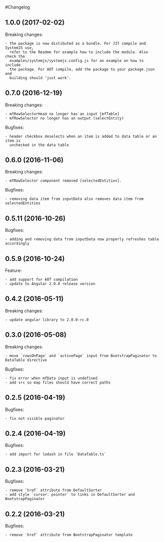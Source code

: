 #Changelog

## 1.0.0 (2017-02-02)

Breaking changes:

    - the package is now distibuted as a bundle. For JIT compile and SystemJS use, 
      refer to the Readme for example how to include the module. Also check the
      examples/systemjs/systemjs.config.js for an example on how to include
      the package. For AOT compile, add the package to your package.json and 
      building should 'just work'.

## 0.7.0 (2016-12-19)

Breaking changes:

    - mfRowSelectorHead no longer has an input [mfTable]
    - mfRowSelector no longer has an output (selectEntity) 

Bugfixes:

    - header checkbox deselects when an item is added to data table or an item is
      unchecked in the data table

## 0.6.0 (2016-11-06)

Breaking changes:

    - mfRowSelector component removed [selectedEntities]. 

Bugfixes:

    - removing data item from inputData also removes data item from selectedEntities  

## 0.5.11 (2016-10-26)

Bugfixes:

    - adding and removing data from inputData now properly refreshes table accordingly

## 0.5.9 (2016-10-24)

Feature:

    - add support for AOT compilation
    - update to Angular 2.0.0 release version

## 0.4.2 (2016-05-11)

Breaking changes:

    - update angular library to 2.0.0-rc.0

## 0.3.0 (2016-05-08)

Breaking changes:

    - move `rowsOnPage` and `activePage` input from BootstrapPaginator to DataTable directive

Bugfixes:

    - fix error when mfData input is undefined
    - add src so map files should have correct paths

## 0.2.5 (2016-04-19)

Bugfixes:

    - fix not visible paginator

## 0.2.4 (2016-04-19)

Bugfixes:

    - add import for lodash in file `DataTable.ts`

## 0.2.3 (2016-03-21)

Bugfixes:

    - remove `href` attribute from DefaultSorter
    - add style `cursor: pointer` to links in DefaultSorter and BootstrapPaginator
    
## 0.2.2 (2016-03-21)

Bugfixes:

    - remove `href` attribute from BootstrapPaginator template
    
